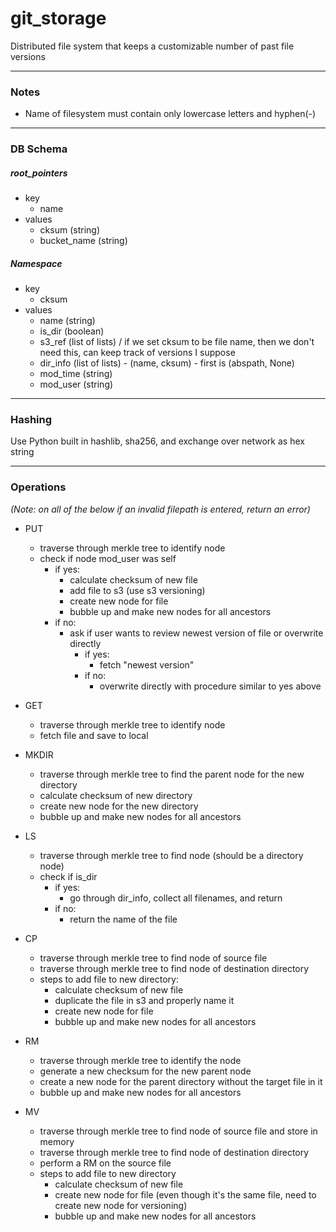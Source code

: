 # git_storage
Distributed file system that keeps a customizable number of past file versions

---
### Notes
- Name of filesystem must contain only lowercase letters and hyphen(-)

---
### DB Schema

##### root_pointers
- key
    - name
- values
    - cksum             (string)
    - bucket_name       (string)

##### Namespace
- key
    - cksum
- values
    - name              (string)
    - is_dir            (boolean)
    - s3_ref            (list of lists) / if we set cksum to be file name, then
      we don't need this, can keep track of versions I suppose
    - dir_info          (list of lists) - (name, cksum) - first is (abspath, None)
    - mod_time          (string)
    - mod_user          (string)

---
### Hashing
Use Python built in hashlib, sha256, and exchange over network as hex string

---
### Operations

*(Note: on all of the below if an invalid filepath is entered, return an error)*

- PUT
    - traverse through merkle tree to identify node
    - check if node mod_user was self
        - if yes:
            - calculate checksum of new file
            - add file to s3 (use s3 versioning)
            - create new node for file
            - bubble up and make new nodes for all ancestors
        - if no:
            - ask if user wants to review newest version of file or overwrite directly
                - if yes:
                    - fetch "newest version"
                - if no:
                    - overwrite directly with procedure similar to yes above
- GET
    - traverse through merkle tree to identify node
    - fetch file and save to local

- MKDIR
    - traverse through merkle tree to find the parent node for the new directory
    - calculate checksum of new directory
    - create new node for the new directory
    - bubble up and make new nodes for all ancestors

- LS
    - traverse through merkle tree to find node (should be a directory node)
    - check if is_dir
        - if yes:
            - go through dir_info, collect all filenames, and return
        - if no:
            - return the name of the file
- CP
    - traverse through merkle tree to find node of source file
    - traverse through merkle tree to find node of destination directory
    - steps to add file to new directory:
        - calculate checksum of new file
        - duplicate the file in s3 and properly name it
        - create new node for file
        - bubble up and make new nodes for all ancestors
- RM
    - traverse through merkle tree to identify the node
    - generate a new checksum for the new parent node
    - create a new node for the parent directory without the target file in it
    - bubble up and make new nodes for all ancestors
- MV
    - traverse through merkle tree to find node of source file and store in memory
    - traverse through merkle tree to find node of destination directory
    - perform a RM on the source file
    - steps to add file to new directory
        - calculate checksum of new file 
        - create new node for file (even though it's the same file, need to create new node for versioning)
        - bubble up and make new nodes for all ancestors
        

